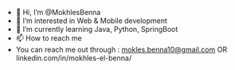 - 👋 Hi, I’m @MokhlesBenna
- 👀 I’m interested in Web & Mobile development
- 🌱 I’m currently learning Java, Python, SpringBoot
- 📫 How to reach me 
- You can reach me out through : mokles.benna10@gmail.com OR linkedin.com/in/mokhles-el-benna/
<!---
MokhlesBenna/MokhlesBenna is a ✨ special ✨ repository because its `README.md` (this file) appears on your GitHub profile.
You can click the Preview link to take a look at your changes.
--->

